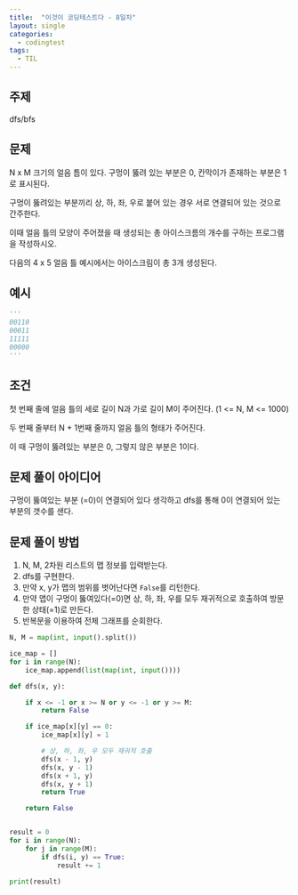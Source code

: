 ```yaml
---
title:  "이것이 코딩테스트다 - 8일차"
layout: single
categories:
  - codingtest
tags:
  - TIL
---
```


## 주제
dfs/bfs

## 문제

N x M 크기의 얼음 틈이 있다. 구멍이 뚫려 있는 부분은 0, 칸막이가 존재하는 부분은 1로 표시된다.

구멍이 뚫려있는 부분끼리 상, 하, 좌, 우로 붙어 있는 경우 서로 연결되어 있는 것으로 간주한다.

이때 얼음 틀의 모양이 주어졌을 때 생성되는 총 아이스크름의 개수를 구하는 프로그램을 작성하시오.

다음의 4 x 5 얼음 틀 예시에서는 아이스크림이 총 3개 생성된다.

## 예시
```python
'''
00110
00011
11111
00000
'''
```

## 조건
첫 번째 줄에 얼음 틀의 세로 길이 N과 가로 길이 M이 주어진다. (1 <= N, M <= 1000)

두 번째 줄부터 N + 1번째 줄까지 얼음 틀의 형태가 주어진다.

이 때 구멍이 뚫려있는 부분은 0, 그렇지 않은 부분은 1이다.

## 문제 풀이 아이디어
구멍이 뚫여있는 부분 (=0)이 연결되어 있다 생각하고 dfs를 통해 0이 연결되어 있는 부분의 갯수를 샌다.


## 문제 풀이 방법
1. N, M, 2차원 리스트의 맵 정보를 입력받는다.
2. dfs를 구현한다.
3. 만약 x, y가 맵의 범위를 벗어난다면 `False`를 리턴한다.
4. 만약 맵이 구멍이 뚫여있다(=0)면 상, 하, 좌, 우를 모두 재귀적으로 호출하여 방문한 상태(=1)로 만든다.
5. 반복문을 이용하여 전체 그래프를 순회한다.


```python
N, M = map(int, input().split())

ice_map = []
for i in range(N):
    ice_map.append(list(map(int, input())))

def dfs(x, y):

    if x <= -1 or x >= N or y <= -1 or y >= M:
        return False

    if ice_map[x][y] == 0:
        ice_map[x][y] = 1

        # 상, 하, 좌, 우 모두 재귀적 호출
        dfs(x - 1, y)
        dfs(x, y - 1)
        dfs(x + 1, y)
        dfs(x, y + 1)
        return True

    return False


result = 0
for i in range(N):
    for j in range(M):
        if dfs(i, y) == True:
            result += 1

print(result)
```
















